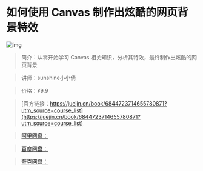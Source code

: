 # 如何使用 Canvas 制作出炫酷的网页背景特效

![img](../../assets/15fd79563b28dd6e~tplv-t2oaga2asx-no-mark:280:280:200:280.png)

> 简介：从零开始学习 Canvas 相关知识，分析其特效，最终制作出炫酷的网页背景

> 讲师：sunshine小小倩

> 价格：¥9.9

> [官方链接：https://juejin.cn/book/6844723714655780871?utm_source=course_list](https://juejin.cn/book/6844723714655780871?utm_source=course_list)

> [阿里网盘：]()

> [百度网盘：]()

> [夸克网盘：]()
